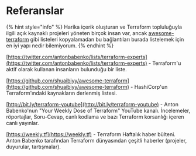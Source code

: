 # Referanslar

{% hint style="info" %}
Harika içerik oluşturan ve Terraform topluluğuyla ilgili açık kaynaklı projeleri yöneten birçok insan var, ancak [awesome-terraform](https://github.com/shuaibiyy/awesome-terraform) gibi listeleri kopyalamadan bu bağlantıları burada listelemek için en iyi yapı nedir bilemiyorum.
{% endhint %}

[https://twitter.com/antonbabenko/lists/terraform-experts](https://twitter.com/antonbabenko/lists/terraform-experts) - Terraform'u aktif olarak kullanan insanların bulunduğu bir liste.

[https://github.com/shuaibiyy/awesome-terraform](https://github.com/shuaibiyy/awesome-terraform) - HashiCorp'un Terraform'ındaki kaynakların derlenmiş listesi.

[http://bit.ly/terraform-youtube](http://bit.ly/terraform-youtube) - Anton Babenko'nun "Your Weekly Dose of Terraform" YouTube kanalı. İncelemeler, röportajlar, Soru-Cevap, canlı kodlama ve bazı Terraform korsanlığı içeren canlı yayınlar.

[https://weekly.tf](https://weekly.tf) - Terraform Haftalık haber bülteni. Anton Babenko tarafından Terraform dünyasından çeşitli haberler (projeler, duyurular, tartışmalar).
